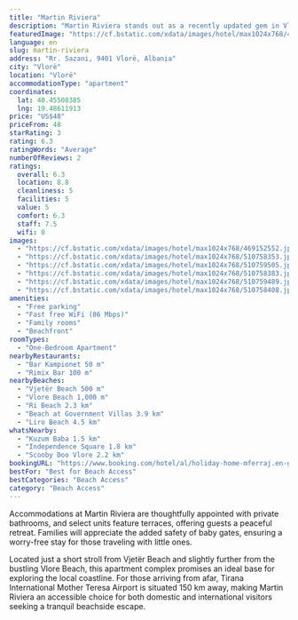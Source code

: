 ```yaml
---
title: "Martin Riviera"
description: "Martin Riviera stands out as a recently updated gem in Vlorë, boasting direct beachfront access and a serene garden setting."
featuredImage: "https://cf.bstatic.com/xdata/images/hotel/max1024x768/469152552.jpg?k=d8ab8e00f30d3028e2872ac5979c8a552bec96a18d6f01c422cdf0589ceacd1c&o=&hp=1"
language: en
slug: martin-riviera
address: "Rr. Sazani, 9401 Vlorë, Albania"
city: "Vlorë"
location: "Vlorë"
accommodationType: "apartment"
coordinates:
  lat: 40.45508385
  lng: 19.48611913
price: "US$48"
priceFrom: 48
starRating: 3
rating: 6.3
ratingWords: "Average"
numberOfReviews: 2
ratings:
  overall: 6.3
  location: 8.8
  cleanliness: 5
  facilities: 5
  value: 5
  comfort: 6.3
  staff: 7.5
  wifi: 0
images:
  - "https://cf.bstatic.com/xdata/images/hotel/max1024x768/469152552.jpg?k=d8ab8e00f30d3028e2872ac5979c8a552bec96a18d6f01c422cdf0589ceacd1c&o=&hp=1"
  - "https://cf.bstatic.com/xdata/images/hotel/max1024x768/510758353.jpg?k=dadc34f05f606c135a2987dd63d57a5f16f2d242cfa63822b42b6adaccedb328&o=&hp=1"
  - "https://cf.bstatic.com/xdata/images/hotel/max1024x768/510759505.jpg?k=9e74d0d377ab79060546f669dc890568b27f97568719126b0bbaacf57d09bfe9&o=&hp=1"
  - "https://cf.bstatic.com/xdata/images/hotel/max1024x768/510758383.jpg?k=71e89b2c2023fa3fa8d88ee398e64082c577493eab9370db249b4ee6059400a5&o=&hp=1"
  - "https://cf.bstatic.com/xdata/images/hotel/max1024x768/510759489.jpg?k=43d4f5d3fff5579d29fb177fb175fc5f7ea658d0d4db521dd58f9f4a99410329&o=&hp=1"
  - "https://cf.bstatic.com/xdata/images/hotel/max1024x768/510758408.jpg?k=f4b83e827675755cb5c1740ac578ea399b4e9b1ab5cf89a8fe6df1df175e7b64&o=&hp=1"
amenities:
  - "Free parking"
  - "Fast free WiFi (86 Mbps)"
  - "Family rooms"
  - "Beachfront"
roomTypes:
  - "One-Bedroom Apartment"
nearbyRestaurants:
  - "Bar Kampionet 50 m"
  - "Rimix Bar 100 m"
nearbyBeaches:
  - "Vjetër Beach 500 m"
  - "Vlore Beach 1,000 m"
  - "Ri Beach 2.3 km"
  - "Beach at Government Villas 3.9 km"
  - "Liro Beach 4.5 km"
whatsNearby:
  - "Kuzum Baba 1.5 km"
  - "Independence Square 1.8 km"
  - "Scooby Doo Vlore 2.2 km"
bookingURL: "https://www.booking.com/hotel/al/holiday-home-mferraj.en-gb.html?aid=8035640"
bestFor: "Best for Beach Access"
bestCategories: "Beach Access"
category: "Beach Access"
---
```


Accommodations at Martin Riviera are thoughtfully appointed with private bathrooms, and select units feature terraces, offering guests a peaceful retreat. Families will appreciate the added safety of baby gates, ensuring a worry-free stay for those traveling with little ones.

Located just a short stroll from Vjetër Beach and slightly further from the bustling Vlore Beach, this apartment complex promises an ideal base for exploring the local coastline. For those arriving from afar, Tirana International Mother Teresa Airport is situated 150 km away, making Martin Riviera an accessible choice for both domestic and international visitors seeking a tranquil beachside escape.